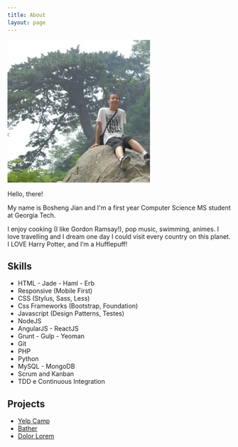 ```yaml
---
title: About
layout: page
---
```

![Profile Image](/assets/images/about.jpg)

<p>Hello, there!</p>

<p>My name is Bosheng Jian and I'm a first year Computer Science MS student at Georgia Tech. </p>

<p>I enjoy cooking (I like Gordon Ramsay!), pop music, swimming, animes. I love travelling and I dream one day I could visit every country on this planet. I LOVE Harry Potter, and I’m a Hufflepuff! </p>

<h2>Skills</h2>

<ul class="skill-list">
	<li>HTML - Jade - Haml - Erb</li>
	<li>Responsive (Mobile First)</li>
	<li>CSS (Stylus, Sass, Less)</li>
	<li>Css Frameworks (Bootstrap, Foundation)</li>
	<li>Javascript (Design Patterns, Testes)</li>
	<li>NodeJS</li>
	<li>AngularJS - ReactJS</li>
	<li>Grunt - Gulp - Yeoman</li>
	<li>Git</li>
	<li>PHP</li>
	<li>Python</li>
	<li>MySQL - MongoDB</li>
	<li>Scrum and Kanban</li>
	<li>TDD e Continuous Integration</li>
</ul>

<h2>Projects</h2>

<ul>
	<li><a href="https://radiant-headland-94269.herokuapp.com/">Yelp Camp</a></li>
	<li><a href="https://chrome.google.com/webstore/detail/bather/ldbpocnepgdgpipohgbfimmniinkdmcb">Bather</a></li>
	<li><a href="https://github.com/">Dolor Lorem</a></li>
</ul>
